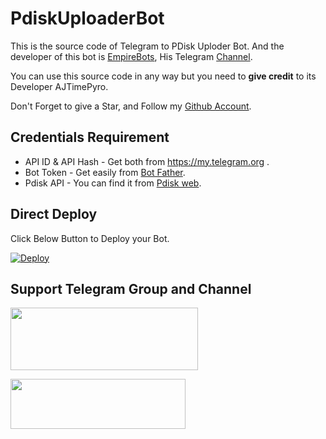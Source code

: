 # PdiskUploaderBot

This is the source code of Telegram to PDisk Uploder Bot.
And the developer of this bot is [EmpireBots](https://t.me/joinchat/kjunC9ncso80MzNl), His Telegram [Channel](http://t.me/EmpireBots).

You can use this source code in any way but you need to **give credit** to its
Developer AJTimePyro.

Don't Forget to give a Star, and Follow my [Github Account](https://github.com/gigameher473).


## Credentials Requirement
* API ID & API Hash - Get both from https://my.telegram.org .
* Bot Token - Get easily from [Bot Father](https://t.me/BotFather).
* Pdisk API - You can find it from [Pdisk web](https://www.pdisk.net/use-api).


## Direct Deploy
Click Below Button to Deploy your Bot.

[![Deploy](https://www.herokucdn.com/deploy/button.svg)](https://heroku.com/deploy?template=https://github.com/gigameher473/EmpirePDiskUploder)

## Support Telegram Group and Channel

<a href="http://t.me/AJPyroVerse"><img src="https://smartiblogster.com/wp-content/uploads/2021/03/smartiblogster-iblogster-join-telegram-channel.png" style="width: 300px; height: 100px"></a>

<a href="http://t.me/AJPyroVerseGroup"><img src="https://www.pngitem.com/pimgs/m/214-2144731_groups-on-telegram-telegram-group-link-png-transparent.png" style="width: 280px; height: 80px"></a>
